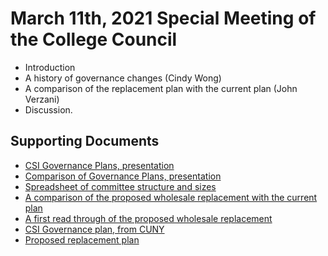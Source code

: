 # March 11th, 2021 Special Meeting of the College Council


* Introduction
* A history of governance changes (Cindy Wong)
* A comparison of the replacement plan with the current plan (John Verzani)
* Discussion.


## Supporting Documents

* [CSI Governance Plans, presentation]()
* [Comparison of Governance Plans, presentation]()
* [Spreadsheet of committee structure and sizes]()
* [A comparison of the proposed wholesale replacement with the current plan]()
* [A first read through of the proposed wholesale replacement]()
* [CSI Governance plan, from CUNY](https://www.cuny.edu/about/administration/offices/legal-affairs/governance-plans/)
* [Proposed replacement plan](/CCFS/Mar-SpecialMeeting/CSI-proposed-plan-3-3-2021.pdf)
